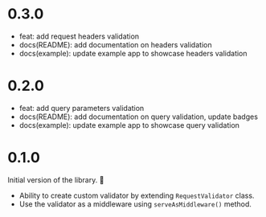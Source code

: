 # 0.3.0

- feat: add request headers validation
- docs(README): add documentation on headers validation
- docs(example): update example app to showcase headers validation

# 0.2.0

- feat: add query parameters validation
- docs(README): add documentation on query validation, update badges
- docs(example): update example app to showcase query validation

# 0.1.0

Initial version of the library. 🎉

- Ability to create custom validator by extending `RequestValidator` class.
- Use the validator as a middleware using `serveAsMiddleware()` method.
